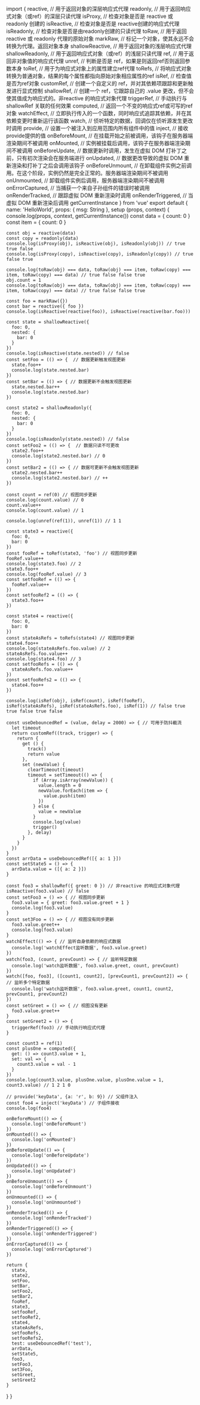 import {
  reactive, // 用于返回对象的深层响应式代理
  readonly, // 用于返回响应式对象（或ref）的深层只读代理
  isProxy, // 检查对象是否是 reactive 或 readonly 创建的
  isReactive, // 检查对象是否是 reactive创建的响应式代理
  isReadonly, // 检查对象是否是由readonly创建的只读代理
  toRaw, // 用于返回 reactive 或 readonly 代理的原始对象
  markRaw, // 标记一个对象，使其永远不会转换为代理。返回对象本身
  shallowReactive, // 用于返回对象的浅层响应式代理
  shallowReadonly, // 用于返回响应式对象（或ref）的浅层只读代理
  ref, // 用于返回非对象值的响应式代理
  unref, // 判断是否是 ref，如果是则返回ref否则返回参数本身
  toRef, // 用于为响应式对象上的属性建立ref代理
  toRefs, // 将响应式对象转换为普通对象，结果的每个属性都指向原始对象相应属性的ref
  isRef, // 检查值是否为ref对象
  customRef, // 创建一个自定义的 ref，并对其依赖项跟踪和更新触发进行显式控制
  shallowRef, // 创建一个 ref，它跟踪自己的 .value 更改，但不会使其值成为响应式的。非reactive 的响应式对象代理
  triggerRef, // 手动执行与 shallowRef 关联的任何效果
  computed, // 返回一个不变的响应式ref或可写的ref对象
  watchEffect, // 立即执行传入的一个函数，同时响应式追踪其依赖，并在其依赖变更时重新运行该函数
  watch, // 侦听特定的数据，回调仅在侦听源发生更改时调用
  provide, // 设置一个被注入到应用范围内所有组件中的值
  inject, // 接收provide提供的值
  onBeforeMount, // 在挂载开始之前被调用，该钩子在服务器端渲染期间不被调用
  onMounted, // 实例被挂载后调用，该钩子在服务器端渲染期间不被调用
  onBeforeUpdate, // 数据更新时调用，发生在虚拟 DOM 打补丁之前，只有初次渲染会在服务端进行
  onUpdated, // 数据更改导致的虚拟 DOM 重新渲染和打补丁之后会调用该钩子
  onBeforeUnmount, // 在卸载组件实例之前调用。在这个阶段，实例仍然是完全正常的。服务器端渲染期间不被调用
  onUnmounted, // 卸载组件实例后调用，服务器端渲染期间不被调用
  onErrorCaptured, // 当捕获一个来自子孙组件的错误时被调用
  onRenderTracked, // 跟踪虚拟 DOM 重新渲染时调用
  onRenderTriggered, // 当虚拟 DOM 重新渲染后调用
  getCurrentInstance
} from 'vue'
export default {
  name: 'HelloWorld',
  props: {
    msg: String
  },
  setup (props, context) {
    console.log(props, context, getCurrentInstance())
    const data = { count: 0 }
    const item = { count: 0 }

    const obj = reactive(data)
    const copy = readonly(data)
    console.log(isProxy(obj), isReactive(obj), isReadonly(obj)) // true true false
    console.log(isProxy(copy), isReactive(copy), isReadonly(copy)) // true false true

    console.log(toRaw(obj) === data, toRaw(obj) === item, toRaw(copy) === item, toRaw(copy) === data) // true false false true
    obj.count = 1
    console.log(toRaw(obj) === data, toRaw(obj) === item, toRaw(copy) === item, toRaw(copy) === data) // true false false true

    const foo = markRaw({})
    const bar = reactive({ foo })
    console.log(isReactive(reactive(foo)), isReactive(reactive(bar.foo)))

    const state = shallowReactive({
      foo: 0,
      nested: {
        bar: 0
      }
    })
    console.log(isReactive(state.nested)) // false
    const setFoo = (() => {  // 数据更新触发视图更新
      state.foo++
      console.log(state.nested.bar)
    })
    const setBar = (() => { // 数据更新不会触发视图更新
      state.nested.bar++
      console.log(state.nested.bar)
    })

    const state2 = shallowReadonly({
      foo: 0,
      nested: {
        bar: 0
      }
    })
    console.log(isReadonly(state.nested)) // false
    const setFoo2 = (() => {  // 数据只读不可更改
      state2.foo++
      console.log(state2.nested.bar) // 0
    })
    const setBar2 = (() => { // 数据可更新不会触发视图更新
      state2.nested.bar++
      console.log(state2.nested.bar) // ++
    })

    const count = ref(0) // 视图同步更新
    console.log(count.value) // 0
    count.value++
    console.log(count.value) // 1

    console.log(unref(ref(1)), unref(1)) // 1 1

    const state3 = reactive({
      foo: 0,
      bar: 0
    })
    const fooRef = toRef(state3, 'foo') // 视图同步更新
    fooRef.value++
    console.log(state3.foo) // 2
    state3.foo++
    console.log(fooRef.value) // 3
    const setfooRef = (() => {
      fooRef.value++
    })
    const setfooRef2 = (() => {
      state3.foo++
    })

    const state4 = reactive({
      foo: 0,
      bar: 0
    })
    const stateAsRefs = toRefs(state4) // 视图同步更新
    state4.foo++
    console.log(stateAsRefs.foo.value) // 2
    stateAsRefs.foo.value++
    console.log(state4.foo) // 3
    const setfooRefs = (() => {
      stateAsRefs.foo.value++
    })
    const setfooRefs2 = (() => {
      state4.foo++
    })

    console.log(isRef(obj), isRef(count), isRef(fooRef), isRef(stateAsRefs), isRef(stateAsRefs.foo), isRef(1)) // false true true false true false

    const useDebouncedRef = (value, delay = 2000) => { // 可用于防抖截流
      let timeout
      return customRef((track, trigger) => {
        return {
          get () {
            track()
            return value
          },
          set (newValue) {
            clearTimeout(timeout)
            timeout = setTimeout(() => {
              if (Array.isArray(newValue)) {
                value.length = 0
                newValue.forEach(item => {
                  value.push(item)
                })
              } else {
                value = newValue
              }
              console.log(value)
              trigger()
            }, delay)
          }
        }
      })
    }
    const arrData = useDebouncedRef([{ a: 1 }])
    const setState5 = () => {
      arrData.value = ([{ a: 2 }])
    }

    const foo3 = shallowRef({ greet: 0 }) // 非reactive 的响应式对象代理
    isReactive(foo3.value) // false
    const setFoo3 = () => { // 视图同步更新
      foo3.value = { greet: foo3.value.greet + 1 }
      console.log(foo3.value)
    }
    const set3Foo = () => { // 视图没有同步更新
      foo3.value.greet++
      console.log(foo3.value)
    }
    watchEffect(() => { // 监听自身依赖的响应式数据
      console.log('watchEffect监听数据', foo3.value.greet)
    })
    watch(foo3, (count, prevCount) => { // 监听特定数据
      console.log('watch监听数据', foo3.value.greet, count, prevCount)
    })
    watch([foo, foo3], ([count1, count2], [prevCount1, prevCount2]) => { // 监听多个特定数据
      console.log('watch监听数据', foo3.value.greet, count1, count2, prevCount1, prevCount2)
    })
    const setGreet = () => { // 视图没有更新
      foo3.value.greet++
    }
    const setGreet2 = () => {
      triggerRef(foo3) // 手动执行响应式代理
    }

    const count3 = ref(1)
    const plusOne = computed({
      get: () => count3.value + 1,
      set: val => {
        count3.value = val - 1
      }
    })
    console.log(count3.value, plusOne.value, plusOne.value = 1, count3.value) // 1 2 1 0

    // provide('keyData', {a: 'r', b: 9}) // 父组件注入
    const foo4 = inject('keyData') // 子组件接收
    console.log(foo4)

    onBeforeMount(() => {
      console.log('onBeforeMount')
    })
    onMounted(() => {
      console.log('onMounted')
    })
    onBeforeUpdate(() => {
      console.log('onBeforeUpdate')
    })
    onUpdated(() => {
      console.log('onUpdated')
    })
    onBeforeUnmount(() => {
      console.log('onBeforeUnmount')
    })
    onUnmounted(() => {
      console.log('onUnmounted')
    })
    onRenderTracked(() => {
      console.log('onRenderTracked')
    })
    onRenderTriggered(() => {
      console.log('onRenderTriggered')
    })
    onErrorCaptured(() => {
      console.log('onErrorCaptured')
    })

    return {
      state,
      state2,
      setFoo,
      setBar,
      setFoo2,
      setBar2,
      fooRef,
      state3,
      setfooRef,
      setfooRef2,
      state4,
      stateAsRefs,
      setfooRefs,
      setfooRefs2,
      test: useDebouncedRef('test'),
      arrData,
      setState5,
      foo3,
      setFoo3,
      set3Foo,
      setGreet,
      setGreet2
    }
  }
}